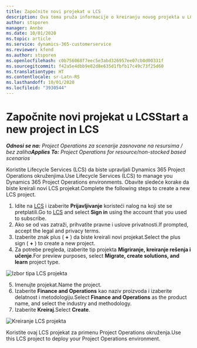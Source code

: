 ```yaml
---
title: Započnite novi projekat u LCS
description: Ova tema pruža informacije o kreiranju novog projekta u LCS-u za vaše Project Operations okruženje.
author: stsporen
manager: Annbe
ms.date: 10/01/2020
ms.topic: article
ms.service: dynamics-365-customerservice
ms.reviewer: kfend
ms.author: stsporen
ms.openlocfilehash: c0b756068f7eec5e3abd326957ee07cb0d00331f
ms.sourcegitcommit: f42a5e4dbb9e82d8e635d1fbfb17c49c73f25d60
ms.translationtype: HT
ms.contentlocale: sr-Latn-RS
ms.lasthandoff: 10/01/2020
ms.locfileid: "3930544"
---
```

# <a name="start-a-new-project-in-lcs"></a><span data-ttu-id="e1c71-103">Započnite novi projekat u LCS</span><span class="sxs-lookup"><span data-stu-id="e1c71-103">Start a new project in LCS</span></span>

<span data-ttu-id="e1c71-104">_**Odnosi se na:** Project Operations za scenarije zasnovane na resursima / bez zaliha_</span><span class="sxs-lookup"><span data-stu-id="e1c71-104">_**Applies To:** Project Operations for resource/non-stocked based scenarios_</span></span>

<span data-ttu-id="e1c71-105">Koristite Lifecycle Services (LCS) da biste upravljali Dynamics 365 Project Operations okruženjima.</span><span class="sxs-lookup"><span data-stu-id="e1c71-105">Use Lifecycle Services (LCS) to manage you Dynamics 365 Project Operations environments.</span></span> <span data-ttu-id="e1c71-106">Obavite sledeće korake da biste kreirali novi LCS projekat.</span><span class="sxs-lookup"><span data-stu-id="e1c71-106">Complete the following steps to create a new LCS project.</span></span>

1. <span data-ttu-id="e1c71-107">Idite na [LCS](https://lcs.dynamics.com/Logon/Index) i izaberite **Prijavljivanje** koristeći nalog na koji ste se pretplatili.</span><span class="sxs-lookup"><span data-stu-id="e1c71-107">Go to [LCS](https://lcs.dynamics.com/Logon/Index) and select **Sign in** using the account that you used to subscribe.</span></span>
2. <span data-ttu-id="e1c71-108">Ako se od vas zatraži, prihvatite pravne i uslove privatnosti.</span><span class="sxs-lookup"><span data-stu-id="e1c71-108">If prompted, accept the legal and privacy terms.</span></span>
3. <span data-ttu-id="e1c71-109">Izaberite znak plus ( **+** ) da biste kreirali novi projekat.</span><span class="sxs-lookup"><span data-stu-id="e1c71-109">Select the plus sign ( **+** ) to create a new project.</span></span>
4. <span data-ttu-id="e1c71-110">Za potrebe pregleda, izaberite tip projekta **Migriranje, kreiranje rešenja i učenje**.</span><span class="sxs-lookup"><span data-stu-id="e1c71-110">For preview purposes, select **Migrate, create solutions, and learn** project type.</span></span>

  ![Izbor tipa LCS projekta](./media/create-lcs-1.png)

5. <span data-ttu-id="e1c71-112">Imenujte projekat.</span><span class="sxs-lookup"><span data-stu-id="e1c71-112">Name the project.</span></span> 
6. <span data-ttu-id="e1c71-113">Izaberite **Finance and Operations** kao naziv proizvoda i izaberite delatnost i metodologiju.</span><span class="sxs-lookup"><span data-stu-id="e1c71-113">Select **Finance and Operations** as the product name, and select the industry and methodology.</span></span> 
7. <span data-ttu-id="e1c71-114">Izaberite **Kreiraj**.</span><span class="sxs-lookup"><span data-stu-id="e1c71-114">Select **Create**.</span></span>

![Kreiranje LCS projekta](./media/create-lcs-2.png)

<span data-ttu-id="e1c71-116">Koristite ovaj LCS projekat za primenu Project Operations okruženja.</span><span class="sxs-lookup"><span data-stu-id="e1c71-116">Use this LCS project to deploy your Project Operations environment.</span></span>

